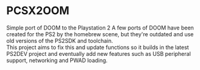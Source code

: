 # PCSX2OOM
Simple port of DOOM to the Playstation 2
A few ports of DOOM have been created for the PS2 by the homebrew scene, 
but they're outdated and use old versions of the PS2SDK and toolchain.  
This project aims to fix this and update functions so it builds in the latest 
PS2DEV project and eventually add new features such as USB peripheral support, networking and PWAD loading.

